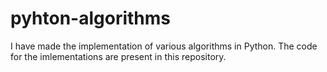 # pyhton-algorithms
I have made the implementation of various algorithms in Python. The code for the imlementations are present in this repository.
